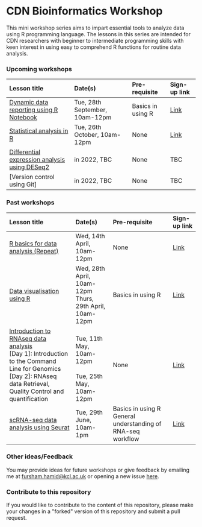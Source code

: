 # CDN Bioinformatics Workshop

This mini workshop series aims to impart essential tools to analyze data
using R programming language. The lessons in this series are intended for CDN
researchers with beginner to intermediate programming skills with keen interest
in using easy to comprehend R functions for routine data analysis. 

### Upcoming workshops

|Lesson title|Date(s)|Pre-requisite|Sign-up link|
|:----------|:---------|:-----|:----|
|[Dynamic data reporting using R Notebook](https://fursham-h.github.io/R-datascience/articles/5_RNotebook/Overview.html)|Tue, 28th September, 10am-12pm|Basics in using R|[Link](https://forms.office.com/r/0ZZB7f9Fru)|
|[Statistical analysis in R]()|Tue, 26th October, 10am-12pm|None|[Link](https://forms.office.com/r/ufhsAChYyd)|
|[Differential expression analysis using DESeq2]()|in 2022, TBC |None|TBC|
|[Version control using Git]|in 2022, TBC |None|TBC|

### Past workshops

|Lesson title|Date(s)|Pre-requisite|Sign-up link|
|:----------|:---------|:-----|:----|
|[R basics for data analysis (Repeat)](https://fursham-h.github.io/R-datascience/articles/1_R_basics_for_data_analysis/Overview.html)|Wed, 14th April, 10am-12pm|None|[Link](https://forms.office.com/r/CN0ukPPvwX)|
|[Data visualisation using R](https://fursham-h.github.io/R-datascience/articles/2_Data_visualisation_using_R/Overview.html)|Wed, 28th April, 10am-12pm<br>Thurs, 29th April, 10am-12pm|Basics in using R|[Link](https://forms.office.com/r/acX9AbJ474)|
|[Introduction to RNAseq data analysis](https://fursham-h.github.io/R-datascience/articles/3_RNAseq_workflow/Overview.html) <br>[Day 1]: Introduction to the Command Line for Genomics <br>[Day 2]: RNAseq data Retrieval, Quality Control and quantification|<br>Tue, 11th May, 10am-12pm <br> <br>Tue, 25th May, 10am-12pm |None|[Link](https://forms.office.com/r/MyRDXB1gdE)|
|[scRNA-seq data analysis using Seurat](https://fursham-h.github.io/R-datascience/articles/4_scRNAseq_seurat/Overview.html) | Tue, 29th June, 10am-1pm |Basics in using R <br> General understanding of RNA-seq workflow|[Link](https://forms.office.com/r/nHmfu5ykHd)|


### Other ideas/Feedback
You may provide ideas for future workshops or give feedback by emailing me at
fursham.hamid@kcl.ac.uk or opening a new issue [here](https://github.com/fursham-h/R-datascience/issues).

### Contribute to this repository
If you would like to contribute to the content of this repository, please make 
your changes in a "forked" version of this repository and submit a pull request.
